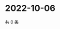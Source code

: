 # 2022-10-06

共 0 条

<!-- BEGIN WEIBO -->
<!-- 最后更新时间 Thu Oct 06 2022 15:23:51 GMT+0800 (China Standard Time) -->

<!-- END WEIBO -->
